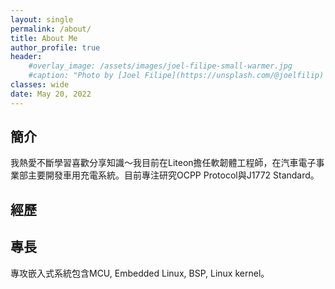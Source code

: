 ```yaml
---
layout: single
permalink: /about/
title: About Me
author_profile: true
header:
    #overlay_image: /assets/images/joel-filipe-small-warmer.jpg
    #caption: "Photo by [Joel Filipe](https://unsplash.com/@joelfilip) on [Unsplash](https://unsplash.com)"
classes: wide
date: May 20, 2022
---
```

## 簡介
我熱愛不斷學習喜歡分享知識～我目前在Liteon擔任軟韌體工程師，在汽車電子事業部主要開發車用充電系統。目前專注研究OCPP Protocol與J1772 Standard。
## 經歷

## 專長
專攻嵌入式系統包含MCU, Embedded Linux, BSP, Linux kernel。